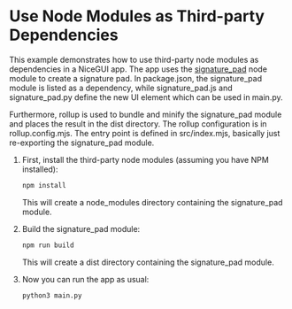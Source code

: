 # Use Node Modules as Third-party Dependencies

This example demonstrates how to use third-party node modules as dependencies in a NiceGUI app.
The app uses the [signature_pad](https://www.npmjs.com/package/signature_pad) node module to create a signature pad.
In package.json, the signature_pad module is listed as a dependency,
while signature_pad.js and signature_pad.py define the new UI element which can be used in main.py.

Furthermore, rollup is used to bundle and minify the signature_pad module and places the result in the dist directory.
The rollup configuration is in rollup.config.mjs.
The entry point is defined in src/index.mjs, basically just re-exporting the signature_pad module.

1. First, install the third-party node modules (assuming you have NPM installed):

   ```bash
   npm install
   ```

   This will create a node_modules directory containing the signature_pad module.

2. Build the signature_pad module:

   ```bash
   npm run build
   ```

   This will create a dist directory containing the signature_pad module.

3. Now you can run the app as usual:

   ```bash
   python3 main.py
   ```
